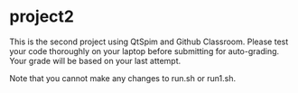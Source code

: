 # project2
This is the second project using QtSpim and Github Classroom.
Please test your code thoroughly on your laptop before submitting for auto-grading.
Your grade will be based on your last attempt. 

Note that you cannot make any changes to run.sh or run1.sh.
